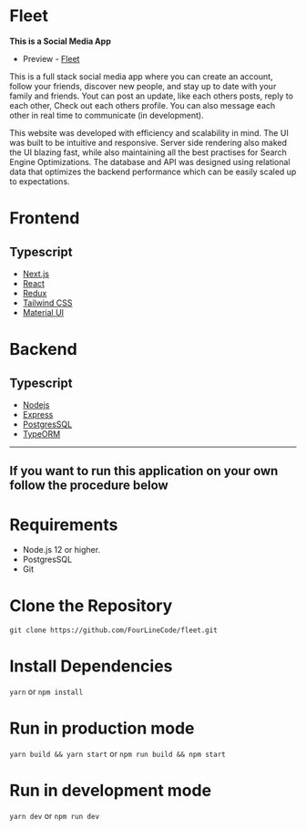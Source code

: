 # Fleet

**This is a Social Media App**

-   Preview - [Fleet](https://fleetit.herokuapp.com/)

This is a full stack social media app where you can create an account, follow your friends, discover new people,
and stay up to date with your family and friends. Yout can post an update, like each others posts, reply to each other,
Check out each others profile. You can also message each other in real time to communicate (in development).

This website was developed with efficiency and scalability in mind. The UI was built to be intuitive and responsive.
Server side rendering also maked the UI blazing fast, while also maintaining all the best practises for Search Engine Optimizations.
The database and API was designed using relational data that optimizes the backend performance which can be easily scaled up to expectations.

# Frontend

## Typescript

-   [Next.js](https://nextjs.org/)
-   [React](https://reactjs.org)
-   [Redux](https://redux.js.org)
-   [Tailwind CSS](https://tailwindcss.com/)
-   [Material UI](https://material-ui.com/)

# Backend

## Typescript

-   [Nodejs](https://nodejs.org/en/)
-   [Express](http://expressjs.com/)
-   [PostgresSQL](https://www.postgresql.org/)
-   [TypeORM](https://typeorm.io/)

---

## If you want to run this application on your own follow the procedure below

# Requirements

-   Node.js 12 or higher.
-   PostgresSQL
-   Git

# Clone the Repository

`git clone https://github.com/FourLineCode/fleet.git`

# Install Dependencies

`yarn`
or
`npm install`

# Run in production mode

`yarn build && yarn start`
or
`npm run build && npm start`

# Run in development mode

`yarn dev`
or
`npm run dev`
